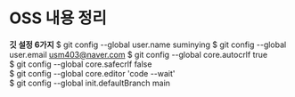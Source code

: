 # OSS 내용 정리
**깃 설정 6가지**
$ git config --global user.name suminying
$ git config --global user.email usm403@naver.com
$ git config --global core.autocrlf true            
$ git config --global core.safecrlf false           
$ git config --global core.editor 'code --wait'     
$ git config --global init.defaultBranch main      



